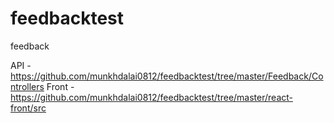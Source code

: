 # feedbacktest
feedback

API - https://github.com/munkhdalai0812/feedbacktest/tree/master/Feedback/Controllers
Front - https://github.com/munkhdalai0812/feedbacktest/tree/master/react-front/src

